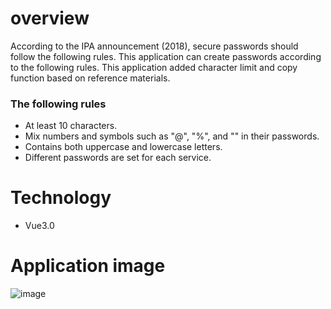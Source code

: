 # overview
According to the IPA announcement (2018), secure passwords should follow the following rules. This application can create passwords according to the following rules.
This application added character limit and copy function based on reference materials.
### The following rules
- At least 10 characters.
- Mix numbers and symbols such as "@", "%", and "" in their passwords.
- Contains both uppercase and lowercase letters.
- Different passwords are set for each service.

# Technology
- Vue3.0

# Application image
![image](https://github.com/nakashima1125/passwordMaker/assets/63276819/271360b9-0d25-4088-babd-8c24f2a138bd)

